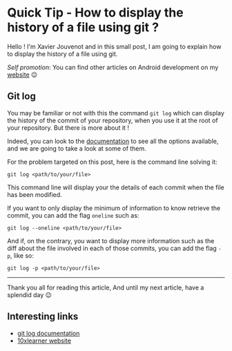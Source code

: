 # Quick Tip - How to display the history of a file using git ?

Hello ! I'm Xavier Jouvenot and in this small post, I am going to explain how to display the history of a file using git.

_Self promotion_: You can find other articles on Android development on my [website](www.10xlearner.com) 😉

## Git log

You may be familiar or not with this the command `git log` which can display the history of the commit of your repository, when you use it at the root of your repository.
But there is more about it !

Indeed, you can look to the [documentation](https://git-scm.com/docs/git-log) to see all the options available, and we are going to take a look at some of them.

For the problem targeted on this post, here is the command line solving it:
```shell
git log <path/to/your/file>
```

This command line will display your the details of each commit when the file has been modified.

If you want to only display the minimum of information to know retrieve the commit, you can add the flag `oneline` such as:
```shell
git log --oneline <path/to/your/file>
```

And if, on the contrary, you want to display more information such as the diff about the file involved in each of those commits, you can add the flag `-p`, like so:
```shell
git log -p <path/to/your/file>
```

--------------

Thank you all for reading this article,
And until my next article, have a splendid day 😉

## Interesting links

- [git log documentation](https://git-scm.com/docs/git-log)
- [10xlearner website](www.10xlearner.com)
